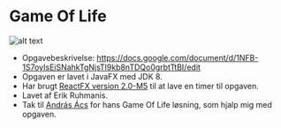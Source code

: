 # Game Of Life

![alt text](https://raw.githubusercontent.com/erik2310/Game_Of_Life/master/Game_Of_Life_Screenshot.png "Game Of Life Screenshot")

* Opgavebeskrivelse: https://docs.google.com/document/d/1NFB-1S7oyIsEiSNahkTgNjsTl9kb8nTDQo0grbtTtBI/edit
* Opgaven er lavet i JavaFX med JDK 8.
* Har brugt [ReactFX version 2.0-M5](https://github.com/TomasMikula/ReactFX) til at lave en timer til opgaven.
* Lavet af Erik Ruhmanis.
* Tak til [András Ács](https://github.com/andracs) for hans Game Of Life løsning, som hjalp mig med opgaven.
